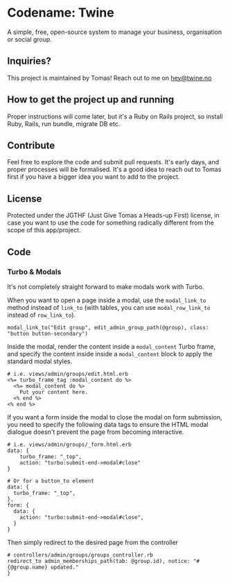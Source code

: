 # Codename: Twine

A simple, free, open-source system to manage your business, organisation or social group.

## Inquiries?

This project is maintained by Tomas! Reach out to me on hey@twine.no

## How to get the project up and running

Proper instructions will come later, but it's a Ruby on Rails project, so install Ruby, Rails, run bundle, migrate DB
etc.

## Contribute

Feel free to explore the code and submit pull requests. It's early days, and proper processes will be formalised.
It's a good idea to reach out to Tomas first if you have a bigger idea you want to add to the project.

## License

Protected under the JGTHF (Just Give Tomas a Heads-up First) license, in case you want to use the code
for something radically different from the scope of this app/project.

## Code

### Turbo & Modals

It's not completely straight forward to make modals work with Turbo. 

When you want to open a page inside a modal, use the `modal_link_to` method instead of `link_to`
(with tables, you can use `modal_row_link_to` instead of `row_link_to`).

``` 
modal_link_to("Edit group", edit_admin_group_path(@group), class: "button button-secondary")
``` 

Inside the modal, render the content inside a `modal_content` Turbo frame, and specify the content inside
inside a `modal_content` block to apply the standard modal styles.

``` 
# i.e. views/admin/groups/edit.html.erb
<%= turbo_frame_tag :modal_content do %>
  <%= modal_content do %>
    Put your content here.
  <% end %>
<% end %>
``` 

If you want a form inside the modal to close the modal on form submission,
you need to specify the following data tags to ensure the HTML modal dialogue 
doesn't prevent the page from becoming interactive.
``` 
# i.e. views/admin/groups/_form.html.erb
data: {
    turbo_frame: "_top",
    action: "turbo:submit-end->modal#close"
}

# Or for a button_to element
data: {
  turbo_frame: "_top",
},
form: {
  data: {
    action: "turbo:submit-end->modal#close",
  }
}
```

Then simply redirect to the desired page from the controller

``` 
# controllers/admin/groups/groups_controller.rb
redirect_to admin_memberships_path(tab: @group.id), notice: "#{@group.name} updated."
}
```